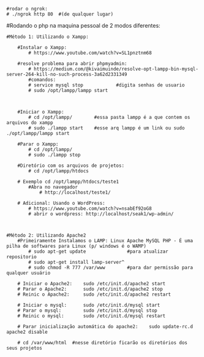 	#rodar o ngrok:
	# ./ngrok http 80  #(de qualquer lugar)



#Rodando o php na maquina pessoal de 2 modos diferentes:

	#Método 1: Utilizando o Xampp:
	
		#Instalar o Xampp: 			
			# https://www.youtube.com/watch?v=SL1pnztnm68
			
		#resolve problema para abrir phpmyadmin:
			# https://medium.com/@kivaimuinde/resolve-opt-lampp-bin-mysql-server-264-kill-no-such-process-3a62d2331349
			#comandos:
			# service mysql stop 			#digita senhas de usuario
			# sudo /opt/lampp/lampp start

			
			
		#Iniciar o Xampp:
			# cd /opt/lampp/		#essa pasta lampp é a que contem os arquivos do xampp
			# sudo ./lampp start	#esse arq lampp é um link ou sudo ./opt/lampp/lampp start
			
		#Parar o Xampp:
			# cd /opt/lampp/
			# sudo ./lampp stop						

		#Diretório com os arquivos de projetos:
			# cd /opt/lampp/htdocs

		# Exemplo cd /opt/lampp/htdocs/teste1
			#Abra no navegador			
				# http://localhost/teste1/
				
		# Adicional: Usando o WordPress:
			# https://www.youtube.com/watch?v=nsabEf92oG8
			# abrir o wordpress: http://localhost/seak1/wp-admin/
		


	#Método 2: Utilizando Apache2
		#Primeiramente Instalamos o LAMP: Linux Apache MySQL PHP - É uma pilha de softwares para Linux (p/ windows é o WAMP)
			# sudo apt-get update 				#para atualizar repositorio
			# sudo apt-get install lamp-server^
			# sudo chmod -R 777 /var/www  		#para dar permissão para qualquer usuário
			
		# Iniciar o Apache2:	sudo /etc/init.d/apache2 start
		# Parar o Apache2: 		sudo /etc/init.d/apache2 stop
		# Reinic o Apache2: 	sudo /etc/init.d/apache2 restart

		# Iniciar o mysql: 		sudo /etc/init.d/mysql start
		# Parar o mysql: 		sudo /etc/init.d/mysql stop
		# Reinic o mysql:		sudo /etc/init.d/mysql restart
		
		# Parar inicialização automática do apache2: 	sudo update-rc.d apache2 disable

		# cd /var/www/html	#nesse diretório ficarão os diretórios dos seus projetos
